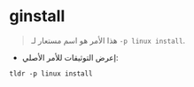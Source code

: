 # ginstall

> هذا الأمر هو اسم مستعار لـ `-p linux install`.

- إعرض التوثيقات للأمر الأصلي:

`tldr -p linux install`
